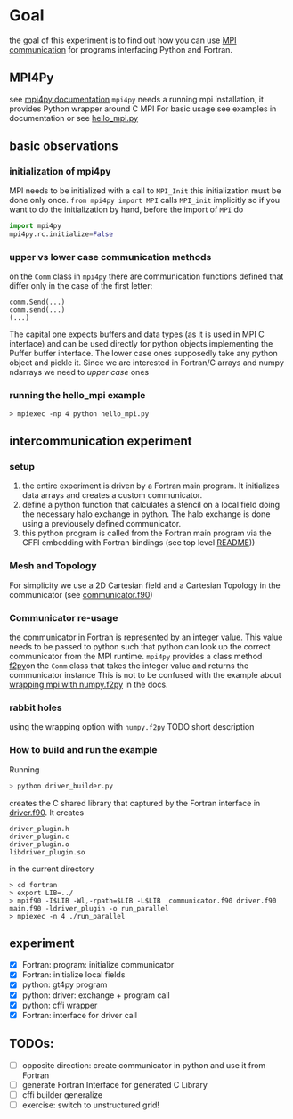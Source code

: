# Goal 
the goal of this experiment is to find out how you can use [MPI communication](https://www.open-mpi.org/) for programs
interfacing Python and Fortran. 

## MPI4Py
see [mpi4py documentation](https://mpi4py.readthedocs.io/en/stable/)
`mpi4py` needs a running mpi installation, it provides Python wrapper around C MPI
For basic usage see examples in documentation or see [hello_mpi.py](./hello_mpi.py)

## basic observations
### initialization of mpi4py
MPI needs to be initialized with a call to `MPI_Init` this initialization must be done only once. 
`from mpi4py import MPI`
calls `MPI_init` implicitly so if you want to do the initialization by hand, before the import of `MPI` do
```python
import mpi4py
mpi4py.rc.initialize=False
```


### upper vs lower case communication methods
on the `Comm` class 
in `mpi4py`  there are communication functions defined that differ only in the case of the first letter:
```
comm.Send(...)
comm.send(...)
(...)
```
The capital one expects buffers and data types (as it is used in MPI C interface) and can be used directly for python objects
implementing the Puffer buffer interface. The lower case ones supposedly take any python object and pickle it. Since we
are interested in Fortran/C arrays and numpy ndarrays we need to *upper case* ones

### running the hello_mpi example
```commandline
> mpiexec -np 4 python hello_mpi.py 
```

## intercommunication experiment
### setup
1. the entire experiment is driven by a Fortran main program. It initializes data arrays and creates a custom communicator.
2. define a python function that calculates a stencil on a local field doing the necessary halo exchange in python. The 
halo exchange is done using a previousely defined communicator.
2. this python program is called from the Fortran main program via the CFFI embedding with Fortran bindings  (see top level [README](../../README.md)))


### Mesh and Topology
For simplicity we use a 2D Cartesian field and a Cartesian Topology in the communicator (see [communicator.f90](./fortran/communicator.90))

### Communicator re-usage
the communicator in Fortran is represented by an integer value. This value needs to be passed to python such that python can
look up the correct communicator from the MPI runtime.
`mpi4py` provides a class method [f2py](https://mpi4py.readthedocs.io/en/stable/reference/mpi4py.MPI.Comm.html#mpi4py.MPI.Comm.f2py)on the `Comm` class 
that takes the integer value and returns the communicator instance
This is not to be confused with the example about [wrapping mpi with numpy.f2py](https://mpi4py.readthedocs.io/en/stable/tutorial.html#wrapping-with-f2py) in the docs.

### rabbit holes
using the wrapping option with `numpy.f2py` TODO short description

### How to build and run the example
Running
```bash
> python driver_builder.py
```
creates the C shared library that captured by the Fortran interface in [driver.f90](./fortran/driver.f90). It creates 
```commandline
driver_plugin.h
driver_plugin.c
driver_plugin.o
libdriver_plugin.so
```
in the current directory

```commandline
> cd fortran
> export LIB=../
> mpif90 -I$LIB -Wl,-rpath=$LIB -L$LIB  communicator.f90 driver.f90 main.f90 -ldriver_plugin -o run_parallel
> mpiexec -n 4 ./run_parallel
```





## experiment
- [x] Fortran: program: initialize communicator
- [x] Fortran: initialize local fields
- [x] python: gt4py program
- [x] python: driver: exchange + program call
- [x] python: cffi wrapper
- [x] Fortran: interface for driver call

## TODOs:
-  [ ] opposite direction: create communicator in python and use it from Fortran 
 - [ ] generate Fortran Interface for generated C Library 
 - [ ] cffi builder generalize
- [ ] exercise: switch to unstructured grid!
